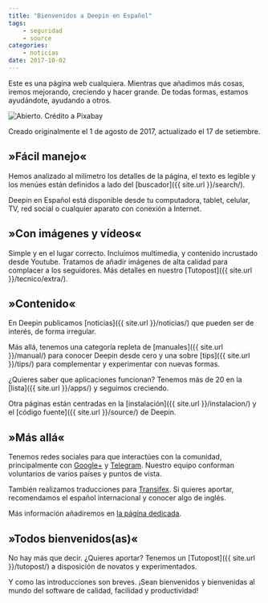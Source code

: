 ```yaml
---
title: "Bienvenidos a Deepin en Español"
tags:
    - seguridad
    - source
categories:
    - noticias
date: 2017-10-02
---
```


Este es una página web cualquiera. Mientras que añadimos más cosas, iremos mejorando, creciendo y hacer grande. De todas formas, estamos ayudándote, ayudando a otros.

<img src="{{ site.baseurl }}/images/posts/open.jpg" alt="Abierto. Crédito a Pixabay">


Creado originalmente el 1 de agosto de 2017, actualizado el 17 de setiembre.

## »Fácil manejo«

Hemos analizado al milímetro los detalles de la página, el texto es legible y los menúes están definidos a lado del [buscador]({{ site.url }}/search/).

Deepin en Español está disponible desde tu computadora, tablet, celular, TV, red social o cualquier aparato con conexión a Internet.

## »Con imágenes y vídeos«

Simple y en el lugar correcto. Incluímos multimedia,  y contenido incrustado desde Youtube. Tratamos de añadir imágenes de alta calidad para complacer a los seguidores. Más detalles en nuestro [Tutopost]({{ site.url }}/tecnico/extra/).

## »Contenido«

En Deepin publicamos [noticias]({{ site.url }}/noticias/) que pueden ser de interés, de forma irregular.

Más allá, tenemos una categoría repleta de [manuales]({{ site.url }}/manual/) para conocer Deepin desde cero y una sobre [tips]({{ site.url }}/tips/) para complementar y experimentar con nuevas formas.

¿Quieres saber que aplicaciones funcionan? Tenemos más de 20 en la [lista]({{ site.url }}/apps/) y seguimos creciendo.

Otra páginas están centradas en la [instalación]({{ site.url }}/instalacion/) y el [código fuente]({{ site.url }}/source/) de Deepin.

## »Más allá«
Tenemos redes sociales para que interactúes con la comunidad, principalmente con [Google+](https://plus.google.com/communities/115544729561220868525) y [Telegram](http://telegram.me/deepinenespanol). Nuestro equipo conforman voluntarios de varios países y puntos de vista.

También realizamos traducciones para [Transifex](https://www.transifex.com/linuxdeepin/). Si quieres aportar, recomendamos el español internacional y conocer algo de inglés.

Más información añadiremos en [la página dedicada](https://deepin-espanol.github.io/info/).

## »Todos bienvenidos(as)«
No hay más que decir. ¿Quieres aportar? Tenemos un [Tutopost]({{ site.url }}/tutopost/) a disposición de novatos y experimentados.

Y como las introducciones son breves. ¡Sean bienvenidos y bienvenidas al mundo del software de calidad, facilidad y productividad!

